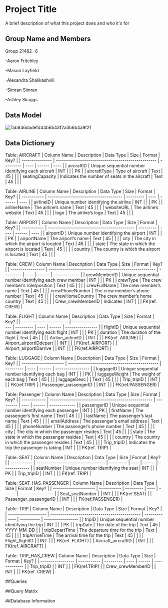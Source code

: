 
# Project Title

A brief description of what this project does and who it's for

## Group Name and Members

Group 21482_ 6

-Aaron Fritchley
 
-Mason Layfield

-Alexandra Shalikashvili

-Simran Simran

-Ashley Skaggs
## Data Model
![7ab846dadefd44b6b43f2a3b6b4a9f21](https://user-images.githubusercontent.com/128408107/228365560-0e42d841-0b02-4c29-a8db-56a5eaabb5d6.jpeg)

## Data Dictionary

Table: AIRCRAFT
| Column Name     | Description                                        | Data Type | Size | Format | Key? |
| --------------- | -------------------------------------------------- | --------- | ---- | ------ | ---- |
| aircraftID      | Unique sequential number identifying each aircraft | INT       |      |        | PK   |
| aircraftType    | Type of aircraft                                   | Text      | 45   |        |      |
| seatingCapacity | Indicates the number of seats in the aircraft      | Text      | 45   |        |      |

Table: AIRLINE
| Column Name | Description                           | Data Type | Size | Format | Key? |
| ----------- | ------------------------------------- | --------- | ---- | ------ | ---- |
| airlineID   | Unique number identifying the airline | INT       |      |        | PK   |
| airlineName | The airline’s name                    | Text      | 45   |        |      |
| websiteURL  | The airline’s website                 | Text      | 45   |        |      |
| logo        | The airline’s logo                    | Text      | 45   |        |      |

Table: AIRPORT
| Column Name | Description                                 | Data Type | Size | Format | Key? |
| ----------- | ------------------------------------------- | --------- | ---- | ------ | ---- |
| airportID   | Unique number identifying the airport       | INT       |      |        | PK   |
| airportName | The airport’s name                          | Text      | 45   |        |      |
| city        | The city in which the airport is located    | Text      | 45   |        |      |
| state       | The state in which the airport is located   | Text      | 45   |        |      |
| country     | The country is which the airport is located | Text      | 45   |        |      |

Table: CREW
| Column Name       | Description                                           | Data Type | Size | Format | Key?          |
| ----------------- | ----------------------------------------------------- | --------- | ---- | ------ | ------------- |
| crewMemberID      | Unique sequential number identifying each crew member | INT       |      |        | PK            |
| crewType          | The crew member’s role/position                       | Text      | 45   |        |               |
| crewFullName      | The crew member’s name                                | Text      | 45   |        |               |
| crewPhoneNumber   | The crew member’s phone number                        | Text      | 45   |        |               |
| crewHomeCountry   | The crew member’s home country                        | Text      | 45   |        |               |
| Crew_crewMemberID | Indicates                                             | INT      |      |        | FK(ref. CREW) |

Table: FLIGHT
| Column Name             | Description                                      | Data Type | Size | Format | Key?             |
| ----------------------- | ------------------------------------------------ | --------- | ---- | ------ | ---------------- |
| flightID                | Unique sequential number identifying each flight | INT       |      |        | PK               |
| duration                | The duration of the flight                       | Text      | 45   |        |                  |
| Airline_airlineID       |                                                  | INT       |      |        | FK(ref. AIRLINE) |
| Airport_airportIDdepart |                                                  | INT       |      |        | FK(ref. AIRPORT) |
| Airport_airportIDarrive |                                                  | INT       |      |        | FK(ref.AIRPORT)  |

Table: LUGGAGE
| Column Name           | Description                                   | Data Type | Size | Format | Key?              |
| --------------------- | --------------------------------------------- | --------- | ---- | ------ | ----------------- |
| luggageID             | Unique sequential number identifying each bag | INT       |      |        | PK                |
| luggageWeight         | The weight of each bag                        | Text      | 45   |        |                   |
| luggageDesc           |                                               | Text      | 45   |        |                   |
| Trip_tripID           |                                               | INT       |      |        | FK(ref.TRIP)      |
| Passenger_passengerID |                                               | INT       |      |        | FK(ref.PASSENGER) |

Table: Passenger
| Column Name  | Description                                         | Data Type | Size | Format | Key?          |
| ------------ | --------------------------------------------------- | --------- | ---- | ------ | ------------- |
| passengerID  | Unique sequential number identifying each passenger | INT       |      |        | PK            |
| firstName    | The passenger’s first name                          | Text      | 45   |        |               |
| lastName     | The passenger’s last name                           | Text      | 45   |        |               |
| emailAddress | The passenger’s email address                       | Text      | 45   |        |               |
| phoneNumber  | The passenger’s phone number                        | Text      | 45   |        |               |
| city         | The city in which the passenger resides             | Text      | 45   |        |               |
| state        | The state in which the passenger resides            | Text      | 45   |        |               |
| country      | The country in which the passenger resides          | Text      | 45   |        |               |
| Trip_tripID  | Indicates the trip the passenger is taking          | INT       |      |        | FK(ref. TRIP) |

Table: SEAT 
| Column Name | Description                        | Data Type | Size | Format | Key?          |
| ----------- | ---------------------------------- | --------- | ---- | ------ | ------------- |
| seatNumber  | Unique number identifying the seat | INT       |      |        | PK            |
| Trip_tripID |                                    | INT       |      |        | FK(ref. TRIP) |

Table: SEAT_HAS_PASSENGER
| Column Name           | Description | Data Type | Size | Format | Key?              |
| --------------------- | ----------- | --------- | ---- | ------ | ----------------- |
| Seat_seatNumber       |             | INT       |      |        | FK(ref.SEAT)      |
| Passenger_passengerID |             | INT       |      |        | FK(ref.PASSENGER) |

Table: TRIP 
| Column Name         | Description                                   | Data Type | Size | Format     | Key?              |
| ------------------- | --------------------------------------------- | --------- | ---- | ---------- | ----------------- |
| tripID              | Unique sequential number identifying the trip | INT       |      |            | PK                |
| tripDate            | The date of the trip                          | Text      | 45   | YYYY-MM-DD |                   |
| tripDepartTime      | The departure time for the trip               | Text      | 45   |            |                   |
| tripArriveTime      | The arrival time for the trip                 | Text      | 45   |            |                   |
| Flight_flightID     |                                               | INT       |      |            | FK(ref. FLIGHT)   |
| Aircraft_aircraftID |                                               | INT       |      |            | FK(ref. AIRCRAFT) |

Table: TRIP_HAS_CREW
| Column Name       | Description | Data Type | Size | Format | Key?          |
| ----------------- | ----------- | --------- | ---- | ------ | ------------- |
| Trip_tripID       |             | INT       |      |        | FK(ref.TRIP)  |
| Crew_crewMemberID |             | INT       |      |        | FK(ref. CREW) |

##Queries

##Query Matrix

##Database Information
